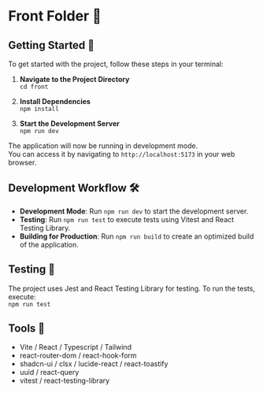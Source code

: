 # Front Folder 📁

## Getting Started 🚀

To get started with the project, follow these steps in your terminal:

1. **Navigate to the Project Directory**  
   `cd front`

2. **Install Dependencies**  
   `npm install`

3. **Start the Development Server**  
   `npm run dev`

The application will now be running in development mode.
<br/>
You can access it by navigating to `http://localhost:5173` in your web browser.

## Development Workflow 🛠️

- **Development Mode**: Run `npm run dev` to start the development server.
- **Testing**: Run `npm run test` to execute tests using Vitest and React Testing Library.
- **Building for Production**: Run `npm run build` to create an optimized build of the application.

## Testing 🧪

The project uses Jest and React Testing Library for testing. To run the tests, execute:  
`npm run test`

## Tools 🧰

- Vite / React / Typescript / Tailwind
  <br/>
- react-router-dom / react-hook-form
  <br/>
- shadcn-ui / clsx / lucide-react / react-toastify
  <br/>
- uuid / react-query
  <br/>
- vitest / react-testing-library
